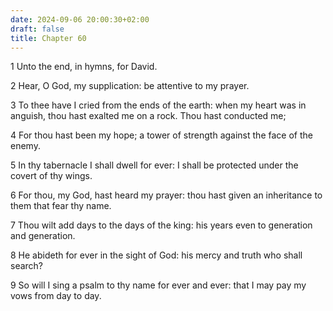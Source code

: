 ```yaml
---
date: 2024-09-06 20:00:30+02:00
draft: false
title: Chapter 60
---
```




1 Unto the end, in hymns, for David.

2 Hear, O God, my supplication: be attentive to my prayer.

3 To thee have I cried from the ends of the earth: when my heart was in anguish, thou hast exalted me on a rock. Thou hast conducted me;

4 For thou hast been my hope; a tower of strength against the face of the enemy.

5 In thy tabernacle I shall dwell for ever: I shall be protected under the covert of thy wings.

6 For thou, my God, hast heard my prayer: thou hast given an inheritance to them that fear thy name.

7 Thou wilt add days to the days of the king: his years even to generation and generation.

8 He abideth for ever in the sight of God: his mercy and truth who shall search?

9 So will I sing a psalm to thy name for ever and ever: that I may pay my vows from day to day.

